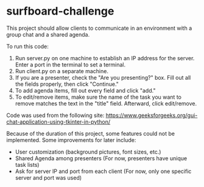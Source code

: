 # surfboard-challenge

This project should allow clients to communicate in an environment with a group chat and a shared agenda. 

To run this code:
1. Run server.py on one machine to establish an IP address for the server. Enter a port in the terminal to set a terminal.
2. Run client.py on a separate machine.
3. If you are a presenter, check the "Are you presenting?" box. Fill out all the fields properly, then click "Continue."
4. To add agenda items, fill out every field and click "add."
5. To edit/remove items, make sure the name of the task you want to remove matches the text in the "title" field. Afterward, click edit/remove.


Code was used from the following site:
    https://www.geeksforgeeks.org/gui-chat-application-using-tkinter-in-python/

Because of the duration of this project, some features could not be implemented. Some improvements for later include:
- User customization (background pictures, font sizes, etc.)
- Shared Agenda among presenters (For now, presenters have unique task lists)
- Ask for server IP and port from each client (For now, only one specific server and port was used)
